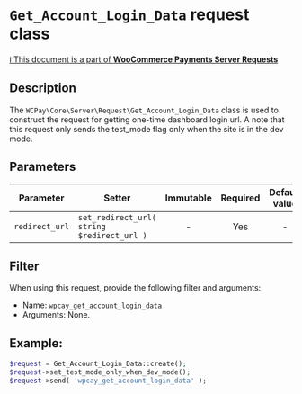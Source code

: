 # `Get_Account_Login_Data` request class

[ℹ️ This document is a part of __WooCommerce Payments Server Requests__](../requests.md)

## Description

The `WCPay\Core\Server\Request\Get_Account_Login_Data` class is used to construct the request for getting one-time dashboard login url.
A note that this request only sends the test_mode flag only when the site is in the dev mode.

## Parameters

| Parameter         | Setter                                     | Immutable | Required | Default value |
|-------------------|--------------------------------------------|:---------:|:--------:|:-------------:|
| `redirect_url`    | `set_redirect_url( string $redirect_url )` |     -     |   Yes    |       -       |

## Filter

When using this request, provide the following filter and arguments:

- Name: `wpcay_get_account_login_data`
- Arguments: None.

## Example:

```php
$request = Get_Account_Login_Data::create();
$request->set_test_mode_only_when_dev_mode();
$request->send( 'wpcay_get_account_login_data' );
```
